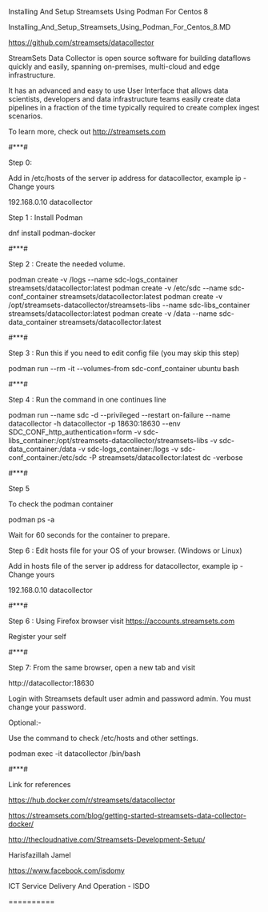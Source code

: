 Installing And Setup Streamsets Using Podman For Centos 8

Installing_And_Setup_Streamsets_Using_Podman_For_Centos_8.MD

https://github.com/streamsets/datacollector

StreamSets Data Collector is open source software for building dataflows quickly and easily, spanning on-premises, multi-cloud and edge infrastructure.

It has an advanced and easy to use User Interface that allows data scientists, developers and data infrastructure teams easily create data pipelines in a fraction of the time typically required to create complex ingest scenarios.

To learn more, check out http://streamsets.com

#***#

Step 0:

Add in /etc/hosts of the server ip address for datacollector, example ip - Change yours

192.168.0.10 datacollector 

Step 1 : Install Podman 
 
dnf install podman-docker

#***#

Step 2 : Create the needed volume.

podman create -v /logs --name sdc-logs_container streamsets/datacollector:latest
podman create -v /etc/sdc --name sdc-conf_container streamsets/datacollector:latest
podman create -v /opt/streamsets-datacollector/streamsets-libs --name sdc-libs_container streamsets/datacollector:latest
podman create -v /data --name sdc-data_container streamsets/datacollector:latest

#***#

Step 3 : Run this if you need to edit config file (you may skip this step)

podman run --rm -it --volumes-from sdc-conf_container ubuntu bash

#***#

Step 4 : Run the command in one continues line

podman run --name sdc -d --privileged --restart on-failure --name datacollector -h datacollector -p 18630:18630 --env SDC_CONF_http_authentication=form -v sdc-libs_container:/opt/streamsets-datacollector/streamsets-libs -v sdc-data_container:/data -v sdc-logs_container:/logs -v sdc-conf_container:/etc/sdc -P streamsets/datacollector:latest dc -verbose

#***#

Step 5

To check the podman container

podman ps -a

Wait for 60 seconds for the container to prepare.

Step 6 : Edit hosts file for your OS of your browser. (Windows or Linux)

Add in hosts file of the server ip address for datacollector, example ip - Change yours

192.168.0.10 datacollector 

#***#

Step 6 : Using Firefox browser visit https://accounts.streamsets.com

Register your self

#***#

Step 7: From the same browser, open a new tab and visit

http://datacollector:18630

Login with Streamsets default user admin and password admin. You must change your password. 


Optional:-

Use the command to check /etc/hosts and other settings.

podman exec -it datacollector /bin/bash

#***#

Link for references

https://hub.docker.com/r/streamsets/datacollector
 
https://streamsets.com/blog/getting-started-streamsets-data-collector-docker/

http://thecloudnative.com/Streamsets-Development-Setup/


Harisfazillah Jamel

https://www.facebook.com/isdomy

ICT Service Delivery And Operation - ISDO

==========
